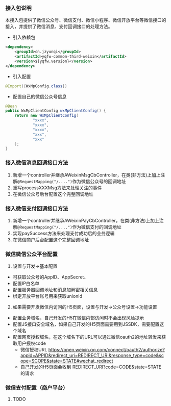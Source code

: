 ### 接入包说明
本接入包提供了微信公众号、微信支付、微信小程序、微信开放平台等微信接口的接入，并提供了微信消息、支付回调接口的处理方法。

* 引入依赖包
```xml
<dependency>
    <groupId>cn.jzyunqi</groupId>
    <artifactId>yqfw-common-third-weixin</artifactId>
    <version>${yqfw.version}</version>
</dependency>
```
* 引入配置
```java
@Import({WxMpConfig.class})
```
* 配置自己的微信公众号信息
```java
@Bean
public WxMpClientConfig wxMpClientConfig() {
    return new WxMpClientConfig(
            "xxxx",
            "xxxx",
            "xxxx",
            "xxx",
            "xxx"
    );
}
```


### 接入微信消息回调接口方法
1. 新增一个controller并继承AWeixinMsgCbController，在类(非方法)上加上注解`@RequestMapping("/....")`作为微信公众号的回调地址
2. 重写processXXXMsg方法来处理关注的事件
3. 在微信公众号后台配置这个完整回调地址

### 接入微信支付回调接口方法
1. 新增一个controller并继承AWeixinPayCbController，在类(非方法)上加上注解`@RequestMapping("/....")`作为微信支付的回调地址
2. 实现paySuccess方法来处理支付成功后的业务逻辑
3. 在微信商户后台配置这个完整回调地址

### 微信微信公众平台配置
1. 设置与开发->基本配置
- 可获取公众号的AppID、AppSecret、
- 配置IP白名单
- 配置服务器回调地址和消息加解密相关信息
- 绑定开放平台账号用来获取unionId
2. 如果需要开发微信内访问的H5页面，设置与开发->公众号设置->功能设置
- 配置业务域名，自己开发的H5在微信内部访问时不会出现风险提示
- 配置JS接口安全域名，如果自己开发的H5页面需要用到JSSDK，需要配置这个域名
- 配置网页授权域名，在这个域名下的URL可以通过微信oauth2的地址转发来获取用户授权code
    * 微信授权URL https://open.weixin.qq.com/connect/oauth2/authorize?appid=APPID&redirect_uri=REDIRECT_URI&response_type=code&scope=SCOPE&state=STATE#wechat_redirect
    * 自己开发的H5页面会收到 REDIRECT_URI?code=CODE&state=STATE 的请求

### 微信支付配置（商户平台）
1. TODO